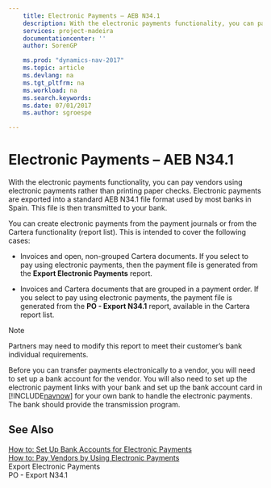 ```yaml
---
    title: Electronic Payments – AEB N34.1 
    description: With the electronic payments functionality, you can pay vendors using electronic payments rather than printing paper checks. Electronic payments are exported into a standard AEB N34.1 file format used by most banks in Spain. This file is then transmitted to your bank.
    services: project-madeira
    documentationcenter: ''
    author: SorenGP

    ms.prod: "dynamics-nav-2017"
    ms.topic: article
    ms.devlang: na
    ms.tgt_pltfrm: na
    ms.workload: na
    ms.search.keywords:
    ms.date: 07/01/2017
    ms.author: sgroespe

---
```

# Electronic Payments – AEB N34.1
With the electronic payments functionality, you can pay vendors using electronic payments rather than printing paper checks. Electronic payments are exported into a standard AEB N34.1 file format used by most banks in Spain. This file is then transmitted to your bank.  
  
 You can create electronic payments from the payment journals or from the Cartera functionality (report list). This is intended to cover the following cases:  
  
-   Invoices and open, non-grouped Cartera documents. If you select to pay using electronic payments, then the payment file is generated from the **Export Electronic Payments** report.  
  
-   Invoices and Cartera documents that are grouped in a payment order. If you select to pay using electronic payments, the payment file is generated from the **PO - Export N34.1** report, available in the Cartera report list.  
  
> [!NOTE]  
>  Partners may need to modify this report to meet their customer’s bank individual requirements.  
  
 Before you can transfer payments electronically to a vendor, you will need to set up a bank account for the vendor. You will also need to set up the electronic payment links with your bank and set up the bank account card in [!INCLUDE[navnow](../../includes/navnow_md.md)] for your own bank to handle the electronic payments. The bank should provide the transmission program.  
  
## See Also  
 [How to: Set Up Bank Accounts for Electronic Payments](how-to-set-up-bank-accounts-for-electronic-payments.md)   
 [How to: Pay Vendors by Using Electronic Payments](how-to-pay-vendors-by-using-electronic-payments.md)   
 Export Electronic Payments   
 PO - Export N34.1